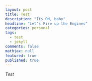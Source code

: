 ```yaml
---
layout: post
title: Test
description: "Its ON, baby"
headline: "Let's Fire up the Engines"
categories: personal
tags: 
  - test
  - jekyll
comments: false
mathjax: null
featured: true
published: true
---
```


*Test*